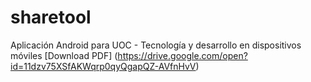 # sharetool
Aplicación Android para UOC - Tecnología y desarrollo en dispositivos móviles
[Download PDF] (https://drive.google.com/open?id=11dzv75XSfAKWqrp0qyQgapQZ-AVfnHvV)
